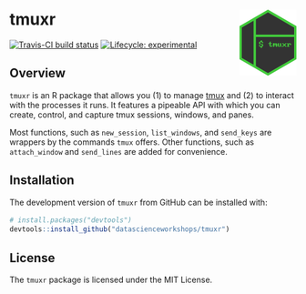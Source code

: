 
<!-- README.md is generated from README.Rmd. Please edit that file -->

# tmuxr <img src="man/figures/logo.png" align="right" width="100px" />

[![Travis-CI build
status](https://travis-ci.org/datascienceworkshops/tmuxr.svg?branch=master)](https://travis-ci.org/datascienceworkshops/tmuxr)
[![Lifecycle:
experimental](https://img.shields.io/badge/lifecycle-experimental-orange.svg)](https://www.tidyverse.org/lifecycle/#experimental)

## Overview

`tmuxr` is an R package that allows you (1) to manage
[tmux](https://github.com/tmux/tmux/wiki) and (2) to interact with the
processes it runs. It features a pipeable API with which you can create,
control, and capture tmux sessions, windows, and panes.

Most functions, such as `new_session`, `list_windows`, and `send_keys`
are wrappers by the commands `tmux` offers. Other functions, such as
`attach_window` and `send_lines` are added for convenience.

## Installation

The development version of `tmuxr` from GitHub can be installed with:

``` r
# install.packages("devtools")
devtools::install_github("datascienceworkshops/tmuxr")
```

## License

The `tmuxr` package is licensed under the MIT License.
